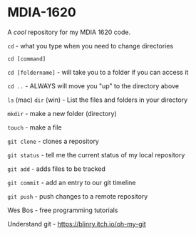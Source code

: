 # MDIA-1620
A *cool* repository for my MDIA 1620 code.

`cd` - what you type when you need to change directories

`cd [command]`

`cd [foldername]` - will take you to a folder if you can access it

`cd ..` - ALWAYS will move you "up" to the directory above

`ls` (mac) `dir` (win) - List the files and folders in your directory

`mkdir` - make a new folder (directory)

`touch` - make a file

`git clone` - clones a repository

`git status` - tell me the current status of my local repository

`git add` - adds files to be tracked

`git commit` - add an entry to our git timeline

`git push` - push changes to a remote repository

Wes Bos - free programming tutorials

Understand git - https://blinry.itch.io/oh-my-git